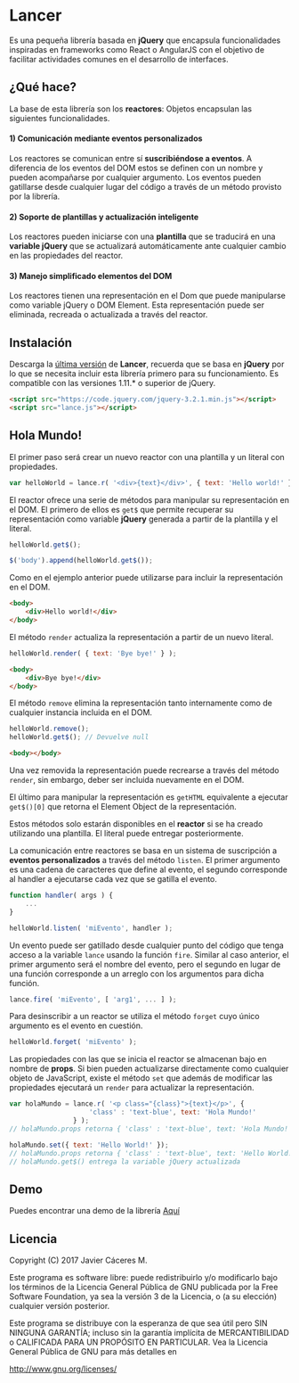 # Lancer

Es una pequeña librería basada en **jQuery** que encapsula funcionalidades inspiradas en frameworks como React o AngularJS con el objetivo de facilitar actividades comunes en el desarrollo de interfaces.

## ¿Qué hace?

La base de esta librería son los **reactores**: Objetos encapsulan las siguientes funcionalidades.

#### 1) Comunicación mediante eventos personalizados

Los reactores se comunican entre sí **suscribiéndose a eventos**. A diferencia de los eventos del DOM estos se definen con un nombre y pueden acompañarse por cualquier argumento. Los eventos pueden gatillarse desde cualquier lugar del código a través de un método provisto por la librería.

#### 2) Soporte de plantillas y actualización inteligente

Los reactores pueden iniciarse con una **plantilla** que se traducirá en una **variable jQuery** que se actualizará automáticamente ante cualquier cambio en las propiedades del reactor.

#### 3) Manejo simplificado elementos del DOM

Los reactores tienen una representación en el Dom que puede manipularse como variable jQuery o DOM Element. Esta representación puede ser eliminada, recreada o actualizada a través del reactor.

## Instalación

Descarga la [última versión](https://github.com/javiercaceres/lancer/releases/latest) de **Lancer**, recuerda que se basa en **jQuery** por lo que se necesita incluir esta librería primero para su funcionamiento. Es compatible con las versiones 1.11.* o superior de jQuery. 

```html
<script src="https://code.jquery.com/jquery-3.2.1.min.js"></script>
<script src="lance.js"></script>
```

## Hola Mundo!

El primer paso será crear un nuevo reactor con una plantilla y un literal con propiedades.

```javascript
var helloWorld = lance.r( '<div>{text}</div>', { text: 'Hello world!' } );
```
El reactor ofrece una serie de métodos para manipular su representación en el DOM. El primero de ellos es `get$` que permite recuperar su representación como variable **jQuery** generada a partir de la plantilla y el literal.

```javascript
helloWorld.get$();

$('body').append(helloWorld.get$()); 
```

Como en el ejemplo anterior puede utilizarse para incluir la representación en el DOM.

```html
<body>
    <div>Hello world!</div>
</body>
```
El método `render` actualiza la representación a partir de un nuevo literal.

```javascript
helloWorld.render( { text: 'Bye bye!' } );
```
```html
<body>
    <div>Bye bye!</div>
</body>
```

El método `remove` elimina la representación tanto internamente como de cualquier instancia incluida en el DOM.

```javascript
helloWorld.remove();
helloWorld.get$(); // Devuelve null
```
```html
<body></body>
```

Una vez removida la representación puede recrearse a través del método `render`, sin embargo, deber ser incluida nuevamente en el DOM.

El último para manipular la representación es `getHTML` equivalente a ejecutar `get$()[0]` que retorna el Element Object de la representación.

Estos métodos solo estarán disponibles en el **reactor** si se ha creado utilizando una plantilla. El literal puede entregar posteriormente. 

La comunicación entre reactores se basa en un sistema de suscripción a **eventos personalizados** a través del método `listen`. El primer argumento es una cadena de caracteres que define al evento, el segundo corresponde al handler a ejecutarse cada vez que se gatilla el evento.

```javascript
function handler( args ) {
    ...
}

helloWorld.listen( 'miEvento', handler );
```

Un evento puede ser gatillado desde cualquier punto del código que tenga acceso a la variable `lance` usando la función `fire`. Similar al caso anterior, el primer argumento será el nombre del evento, pero el segundo en lugar de una función corresponde a un arreglo con los argumentos para dicha función.

```javascript
lance.fire( 'miEvento', [ 'arg1', ... ] );
```

Para desinscribir a un reactor se utiliza el método `forget` cuyo único argumento es el evento en cuestión.

```javascript
helloWorld.forget( 'miEvento' );
```

Las propiedades con las que se inicia el reactor se almacenan bajo en nombre de **props**. Si bien pueden actualizarse directamente como cualquier objeto de JavaScript, existe el método `set` que además de modificar las propiedades ejecutará un `render` para actualizar la representación.

```javascript
var holaMundo = lance.r( '<p class="{class}">{text}</p>', { 
                    'class' : 'text-blue', text: 'Hola Mundo!' 
                } );
// holaMundo.props retorna { 'class' : 'text-blue', text: 'Hola Mundo!' }

holaMundo.set({ text: 'Hello World!' });
// holaMundo.props retorna { 'class' : 'text-blue', text: 'Hello World!!' }
// holaMundo.get$() entrega la variable jQuery actualizada
```

## Demo

Puedes encontrar una demo de la librería [Aquí](https://plnkr.co/edit/31uT8iPIX3cLwxKv7o71)

## Licencia

Copyright (C) 2017 Javier Cáceres M.

Este programa es software libre: puede redistribuirlo y/o modificarlo bajo los términos de la Licencia General Pública de GNU publicada por la Free Software Foundation, ya sea la versión 3 de la Licencia, o (a su elección) cualquier versión posterior.

Este programa se distribuye con la esperanza de que sea útil pero SIN NINGUNA GARANTÍA; incluso sin la garantía implícita de MERCANTIBILIDAD o CALIFICADA PARA UN PROPÓSITO EN PARTICULAR. Vea la Licencia General Pública de GNU para más detalles en 

<http://www.gnu.org/licenses/>

